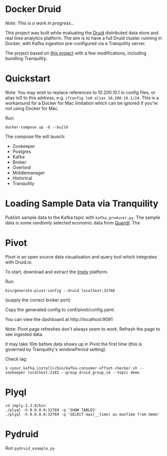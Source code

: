 Docker Druid
================
_Note: This is a work in progress..._

This project was built while evaluating the [Druid](http://druid.io/) distributed data store and real time analytics platform. The aim is to have a full Druid cluster running in Docker, with Kafka ingestion pre-configured via a Tranquility server. 

The project based on [this project](https://github.com/znly/docker-druid) with a few modifications, including bundling Tranquility.

Quickstart
==========
Note: You may wish to replace references to 10.200.10.1 in config files, or alias lo0 to this address, e.g. `ifconfig lo0 alias 10.200.10.1/24`. This is a workaround for a Docker for Mac limitation which can be ignored if you're not using Docker for Mac.

Run:

    docker-compose up -d --build

The compose file will launch:

- Zookeeper
- Postgres
- Kafka
- Broker
- Overlord
- Middlemanager
- Historical
- Tranquility

Loading Sample Data via Tranquility
===================================
Publish sample data to the Kafka topic with `kafka_producer.py`. 
The sample data is some randomly selected economic data from [Quandl](www.quandl.com). The 

Pivot
=====
Pivot is an open source data visualisation and query tool which integrates with Druid.io. 

To start, download and extract the [Imply](https://imply.io/) platform. 

Run:

    bin/generate-pivot-config --druid localhost:32768
    
(supply the correct broker port)

Copy the generated config to conf/pivot/config.yaml.

You can view the dashboard at http://localhost:9091 

Note: Pivot page refreshes don't always seem to work. Refresh the page to see ingested data.

It may take 10m before data shows up in Pivot the first time (this is governed by Tranquility's windowPeriod setting). 

Check lag:

    $ <your_kafka_install>/bin/kafka-consumer-offset-checker.sh --zookeeper localhost:2181 --group druid_group_id --topic demo
     

Plyql
=====
    cd imply-1.3.0/bin
    ./plyql -h 0.0.0.0:32769 -q 'SHOW TABLES'
    ./plyql -h 0.0.0.0:32769 -q 'SELECT max(__time) as maxTime from demo'

Pydruid
=======
Run `pydruid_example.py` 
